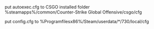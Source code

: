put autoexec.cfg to CSGO installed folder %steamapps%/common/Counter-Strike Global Offensive/csgo/cfg

put config.cfg to %Programfilesx86%/Steam/userdata/*/730/local/cfg